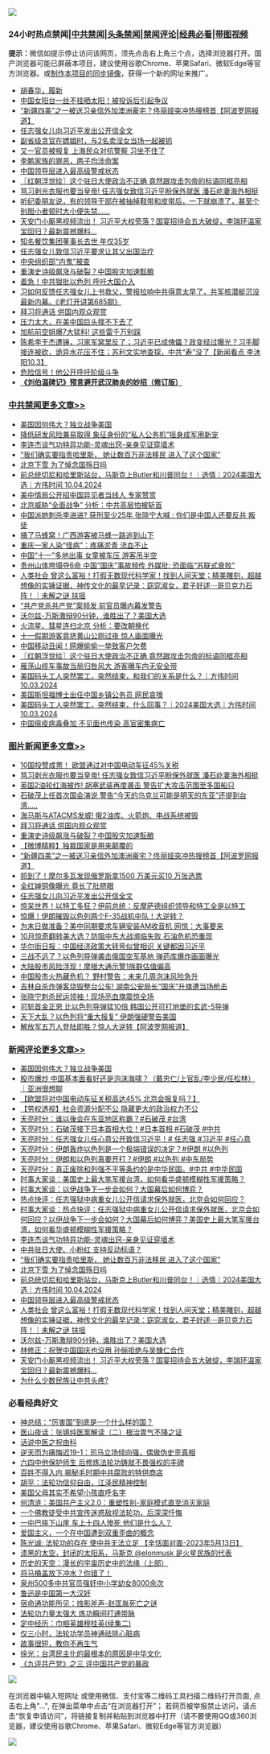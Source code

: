 ![](https://raw.githubusercontent.com/jsvpn/jsproxy/dev/64photo/fqnews-qr.jpg)

<div id="tt">
<h3>24小时热点禁闻|<a href="#%E4%B8%AD%E5%85%B1%E7%A6%81%E9%97%BB%E6%9B%B4%E5%A4%9A%E6%96%87%E7%AB%A0">中共禁闻</a>|<a href="#%E5%9B%BE%E7%89%87%E6%96%B0%E9%97%BB%E6%9B%B4%E5%A4%9A%E6%96%87%E7%AB%A0">头条禁闻</a>|<a href="#%E6%96%B0%E9%97%BB%E8%AF%84%E8%AE%BA%E6%9B%B4%E5%A4%9A%E6%96%87%E7%AB%A0">禁闻评论|<a href="#%E5%BF%85%E7%9C%8B%E7%BB%8F%E5%85%B8%E5%A5%BD%E6%96%87">经典必看</a>|<a href="https://696153.xyz/3" target="_blank">带图视频</a></h3>
<div><b>提示：</b>微信如提示停止访问该网页，须先点击右上角三个点，选择浏览器打开。国产浏览器可能已屏蔽本项目，建议使用谷歌Chrome、苹果Safari、微软Edge等官方浏览器。或<a href="%E5%88%B6%E4%BD%9Cgit%E7%A6%81%E9%97%BB%E9%95%9C%E5%83%8F.md">制作本项目的同步镜像</a>，获得一个新的网址来推广。</div>
<ul>

<li><a href="/baitai/20241004/2097357.md">胡春华，履新</a></li>
<li><a href="/cnnews/20241004/2097370.md">中国女阳台一丝不挂晒太阳！被投诉后引起争议</a></li>
<li><a href="/topimagenews/20241004/2097433.md">“新疆四美”之一被送习亲信外加澳洲豪宅？佟丽娅突冲热搜榜首【阿波罗网报道】</a></li>
<li><a href="/topimagenews/20241004/2097381.md">任志强女儿向习近平发出公开信全文</a></li>
<li><a href="/cnnews/20241004/2097395.md">副省级贪官在嫖娼时，与2名卖淫女当场一起被抓</a></li>
<li><a href="/baitai/20241004/2097511.md">又一官员被报复 上海民众对抗警察 习坐不住了</a></li>
<li><a href="/sohnews/20241004/2097566.md">李鹏家族的罪恶，两子均涉命案</a></li>
<li><a href="/comments/20241004/2097589.md">中国领导层进入最高级警戒状态</a></li>
<li><a href="/cbnews/20241004/2097424.md">〖红朝浮世绘〗这个驻日大使政治不正确 竟然跟攻击包帝的标语同框亮相</a></li>
<li><a href="/topimagenews/20241004/2097556.md">骂习剥光衣服也要当皇帝! 任志强女致信习近平盼保外就医 潘石屹妻海外相挺</a></li>
<li><a href="/baitai/20241004/2097478.md">听纪委朋友说，有的领导干部在被抽掉鞋带和皮带后，一下就崩溃了，甚至个别胆小者顿时大小便失禁……</a></li>
<li><a href="/comments/20241004/2097441.md">天安门小厮黑视频流出！ 习近平大权旁落？国宴招待会五大破绽，李瑞环温家宝回归？最新震撼爆料…</a></li>
<li><a href="/cnnews/20241004/2097471.md">知名餐饮集团董事长去世 年仅35岁</a></li>
<li><a href="/baitai/20241004/2097286.md">任志强女儿致信习近平要求让其父出国治疗</a></li>
<li><a href="/baitai/20241004/2097497.md">中央组织部“内鬼”被查</a></li>
<li><a href="/topimagenews/20241004/2097435.md">重演史诗级飙涨与破裂？中国股灾加速酝酿</a></li>
<li><a href="/cbnews/20241004/2097303.md">着急！中共狠批以色列 呼吁大国介入</a></li>
<li><a href="/sohnews/20241004/2097479.md">习如何反馈任志强女儿上书救父，警报拉响中共得意太早了，共军核潜艇沉没最新内幕。《老灯开讲第685期》</a></li>
<li><a href="/topimagenews/20241004/2097443.md">拜习将通话 供国内观众观赏</a></li>
<li><a href="/cbnews/20241004/2097304.md">压力太大，在美中国巨头撑不下去了</a></li>
<li><a href="/cnnews/20241004/2097312.md">加航前空姐爆7大猛料! 这些雷千万别踩</a></li>
<li><a href="/sohnews/20241004/2097359.md">陈希李干杰遭锤，习家军窝里反了；习近平已成傀儡？政变经过曝光？习手脚接连被砍，诡异水花压不住；苏利文实地查探，中共“寿”没了【新闻看点 李沐阳10.3】</a></li>
<li><a href="/comments/20241004/2097310.md">危险信号！他公开呼吁阶级斗争</a></li>
<li><b><a href="/comments/20200207/1272816.md" target="_blank">《刘伯温碑记》预言避开武汉肺炎的妙招（修订版）</a></b></li>
</ul>
</div>

<div class="catlist">
<h3><a href="/cbnews/" target="_blank">中共禁闻</a><span><a href="/cbnews/" target="_blank" rel="nofollow">更多文章>></a></span></h3>
<ul>
<li><a href="/comments/20241005/2097726.md" target="_blank">美国因何伟大？独立战争美国</a></li>
<li><a href="/cbnews/20241004/2097643.md" target="_blank">降低研发风险兼易取得 象征身份的“私人公务机”摇身成军用新宠</a></li>
<li><a href="/comments/20241004/2097641.md" target="_blank">李连杰谈气功特异功能-灵魂出窍-亲身见证穿墙术</a></li>
<li><a href="/comments/20241004/2097626.md" target="_blank">“我们确实要指责哈里斯， 她让数百万非法移民 进入了这个国家”</a></li>
<li><a href="/comments/20241004/2097625.md" target="_blank">北京下雪 为了悼念国殇日吗</a></li>
<li><a href="/comments/20241004/2097610.md" target="_blank">前总统切尼和哈里斯站台，马斯克上Butler和川普同台！｜选情｜2024美国大选｜方伟时间 10.04.2024</a></li>
<li><a href="/cbnews/20241004/2097573.md" target="_blank">美中情局公开招中国异见者当线人 专家赞赏</a></li>
<li><a href="/cbnews/20241004/2097572.md" target="_blank">北京威胁“全面战争” 分析：中共高层怕被斩首</a></li>
<li><a href="/cbnews/20241004/2097571.md" target="_blank">中国派她刺杀李进进? 获刑至少25年 张晓宁大喊 : 你们是中国人还要反共 叛徒</a></li>
<li><a href="/cbnews/20241004/2097570.md" target="_blank">捅了马蜂窝！广西游客被马蜂一路追到山下</a></li>
<li><a href="/cbnews/20241004/2097569.md" target="_blank">重庆一家人染“怪病”：疼痛淤青 流血不止</a></li>
<li><a href="/cbnews/20241004/2097568.md" target="_blank">中国“十一”多地出事 女童被车压 游客吊半空</a></li>
<li><a href="/cbnews/20241004/2097567.md" target="_blank">贵州山体垮塌夺6命 中国“国庆”事故频传 外媒批: 恐面临“苏联式衰败”</a></li>
<li><a href="/comments/20241004/2097564.md" target="_blank">人类社会 曾这么富裕！打假无数现代科学家！找到人间天堂；精美雕刻，超越想像的实锤证据，神传文化的最早记录：窈窕淑女，君子好逑⋯哥贝克力石阵！｜未解之谜 扶摇</a></li>
<li><a href="/cbnews/20241004/2097557.md" target="_blank">“共产党杀共产党”案频发 前官员曝内幕发警告</a></li>
<li><a href="/comments/20241004/2097546.md" target="_blank">沃尔兹-万斯激辩90分钟，谁胜出了？美国大选</a></li>
<li><a href="/cbnews/20241004/2097466.md" target="_blank">火流星、彗星连扫北京 分析：要改朝换代</a></li>
<li><a href="/cbnews/20241004/2097465.md" target="_blank">十一假期游客竟挤黄山公厕过夜 惊人画面曝光</a></li>
<li><a href="/cbnews/20241004/2097436.md" target="_blank">中国移动丑闻！网爆偷偷一举致客户欠费</a></li>
<li><a href="/cbnews/20241004/2097424.md" target="_blank">〖红朝浮世绘〗这个驻日大使政治不正确 竟然跟攻击包帝的标语同框亮相</a></li>
<li><a href="/cbnews/20241004/2097419.md" target="_blank">雁荡山缆车事故当局归咎风大 游客曝车内无安全带</a></li>
<li><a href="/comments/20241004/2097417.md" target="_blank">美国码头工人突然罢工，突然结束，和我们的关系是什么？｜方伟时间 10.03.2024</a></li>
<li><a href="/cbnews/20241004/2097382.md" target="_blank">美国斯坦福博士出任中国乡镇公务员 网民哀嚎</a></li>
<li><a href="/comments/20241004/2097376.md" target="_blank">美国码头工人突然罢工，突然结束，什么回事？｜2024美国大选｜方伟时间 10.03.2024</a></li>
<li><a href="/cbnews/20241004/2097361.md" target="_blank">中国瘟疫病毒叠加 不见面也传染 高官密集病亡</a></li>

</ul>
</div>
<div class="catlist">
<h3><a href="/topimagenews/" target="_blank">图片新闻</a><span><a href="/topimagenews/" target="_blank" rel="nofollow">更多文章>></a></span></h3>
<ul>
<li><a href="/topimagenews/20241004/2097608.md" target="_blank">10国投赞成票！ 欧盟通过对中国电动车征45%关税</a></li>
<li><a href="/topimagenews/20241004/2097556.md" target="_blank">骂习剥光衣服也要当皇帝! 任志强女致信习近平盼保外就医 潘石屹妻海外相挺</a></li>
<li><a href="/topimagenews/20241004/2097543.md" target="_blank">英国2油轮红海被炸! 胡塞武装再度袭击 警告扩大攻击范围至多国船只</a></li>
<li><a href="/topimagenews/20241004/2097542.md" target="_blank">石破茂上任首次国会演说 警告“今天的乌克兰可能是明天的东亚”还提到台湾&#8230;..</a></li>
<li><a href="/topimagenews/20241004/2097541.md" target="_blank">海马斯与ATACMS发威! 俄2油库、火箭炮、电战系统被毁</a></li>
<li><a href="/topimagenews/20241004/2097443.md" target="_blank">拜习将通话 供国内观众观赏</a></li>
<li><a href="/topimagenews/20241004/2097435.md" target="_blank">重演史诗级飙涨与破裂？中国股灾加速酝酿</a></li>
<li><a href="/topimagenews/20241004/2097434.md" target="_blank">【微博精粹】独裁国家是用来颠覆的</a></li>
<li><a href="/topimagenews/20241004/2097433.md" target="_blank">“新疆四美”之一被送习亲信外加澳洲豪宅？佟丽娅突冲热搜榜首【阿波罗网报道】</a></li>
<li><a href="/topimagenews/20241004/2097432.md" target="_blank">抓到了！摩尔多瓦发现俄罗斯拿1500 万美元买10 万张选票</a></li>
<li><a href="/topimagenews/20241004/2097431.md" target="_blank">全红婵铜像曝光 竟长了肚脐眼</a></li>
<li><a href="/topimagenews/20241004/2097381.md" target="_blank">任志强女儿向习近平发出公开信全文</a></li>
<li><a href="/topimagenews/20241004/2097360.md" target="_blank">惊呆世界！以特工多狂？伊前总统：反摩萨德组织领导和特工全是以特工</a></li>
<li><a href="/topimagenews/20241004/2097274.md" target="_blank">惊爆！伊朗摧毁以色列两个F-35战机中队！大逆转？</a></li>
<li><a href="/topimagenews/20241004/2097249.md" target="_blank">为末日做准备？美中同期要求车辆安装AM收音机 网惊：大事要来</a></li>
<li><a href="/topimagenews/20241003/2097186.md" target="_blank">10月惊奇翻转美大选？防阻中东大战濒临失败 石油危机恐重现</a></li>
<li><a href="/topimagenews/20241003/2097175.md" target="_blank">华尔街日报：中国经济政策大转弯似曾相识 关键都因习近平</a></li>
<li><a href="/topimagenews/20241003/2097174.md" target="_blank">三战不远了？以色列导弹袭击俄国空军基地 弹药库爆炸画面曝光</a></li>
<li><a href="/topimagenews/20241003/2097173.md" target="_blank">大陆股市风险浮现！摩根大通示警1族群估值偏高</a></li>
<li><a href="/topimagenews/20241003/2097148.md" target="_blank">中国股市火热藏危机？ 野村警告：未来几周泡沫风险急升</a></li>
<li><a href="/topimagenews/20241003/2097147.md" target="_blank">吉林自杀炸弹客烧毁整台公车! 湖南公安局长“国庆”升旗遭当场枪击</a></li>
<li><a href="/topimagenews/20241003/2097110.md" target="_blank">张晓宁刺杀民运领袖！现场亮血旗震惊全场</a></li>
<li><a href="/topimagenews/20241003/2097013.md" target="_blank">可斩首金正恩 比以色列导弹猛10倍 韩国公开可打地堡的玄武-5导弹</a></li>
<li><a href="/topimagenews/20241003/2096937.md" target="_blank">天下大乱？以色列将“重大报复” 伊朗强硬警告美国</a></li>
<li><a href="/topimagenews/20241003/2096936.md" target="_blank">解放军五万人登陆即胜？惊人大逆转【阿波罗网报道】</a></li>

</ul>
</div>
<div class="catlist">
<h3><a href="/comments/" target="_blank">新闻评论</a><span><a href="/comments/" target="_blank" rel="nofollow">更多文章>></a></span></h3>
<ul>
<li><a href="/comments/20241005/2097726.md" target="_blank">美国因何伟大？独立战争美国</a></li>
<li><a href="/comments/20241005/2097715.md" target="_blank">股市爆炒 中国基本面看好还是泡沫海啸？（戴忠仁/上官乱/李少民/任松林）｜亚洲很想聊</a></li>
<li><a href="/comments/20241005/2097714.md" target="_blank">【欧盟将对中国电动车征关税高达45% 北京会报复吗？】</a></li>
<li><a href="/comments/20241005/2097695.md" target="_blank">【劳权透视】社会资源分配不公 隐藏更大的政治权力不公</a></li>
<li><a href="/comments/20241005/2097675.md" target="_blank">天亮时分：谁以後会在东亚地区称霸？#石破茂 #台湾</a></li>
<li><a href="/comments/20241005/2097674.md" target="_blank">天亮时分：石破茂接下日本首相大位！#日本首相 #石破茂 #中共</a></li>
<li><a href="/comments/20241005/2097673.md" target="_blank">天亮时分：任志强女儿任心意公开致信习近平！# 任志强 #习近平 #任心意</a></li>
<li><a href="/comments/20241004/2097659.md" target="_blank">天亮时分：伊朗轰炸以色列是一个极端错误的决定？#伊朗 #以色列</a></li>
<li><a href="/comments/20241004/2097658.md" target="_blank">天亮时分：伊朗和以色列真要开打？#伊朗 #以色列 #中东局势</a></li>
<li><a href="/comments/20241004/2097657.md" target="_blank">天亮时分：真正废除和列强不平等条约的是中华民国。#中共 #中华民国</a></li>
<li><a href="/comments/20241004/2097653.md" target="_blank">时事大家谈：美国史上最大笔军援台湾，如何看华盛顿模糊性军援策略？</a></li>
<li><a href="/comments/20241004/2097652.md" target="_blank">时事大家谈：以伊战争下一步会如何？大国幕后如何博弈？</a></li>
<li><a href="/comments/20241004/2097651.md" target="_blank">热点快评：任志强狱中病重女儿公开信请求保外就医，北京会如何回应？</a></li>
<li><a href="/comments/20241004/2097650.md" target="_blank">时事大家谈：热点快评：任志强狱中病重女儿公开信请求保外就医，北京会如何回应？以伊战争下一步会如何？大国幕后如何博弈？美国史上最大笔军援台湾，如何看华盛顿模糊性军援策略？</a></li>
<li><a href="/comments/20241004/2097641.md" target="_blank">李连杰谈气功特异功能-灵魂出窍-亲身见证穿墙术</a></li>
<li><a href="/comments/20241004/2097640.md" target="_blank">中共驻日大使、小粉红 支持反动标语？</a></li>
<li><a href="/comments/20241004/2097626.md" target="_blank">“我们确实要指责哈里斯， 她让数百万非法移民 进入了这个国家”</a></li>
<li><a href="/comments/20241004/2097625.md" target="_blank">北京下雪 为了悼念国殇日吗</a></li>
<li><a href="/comments/20241004/2097610.md" target="_blank">前总统切尼和哈里斯站台，马斯克上Butler和川普同台！｜选情｜2024美国大选｜方伟时间 10.04.2024</a></li>
<li><a href="/comments/20241004/2097589.md" target="_blank">中国领导层进入最高级警戒状态</a></li>
<li><a href="/comments/20241004/2097564.md" target="_blank">人类社会 曾这么富裕！打假无数现代科学家！找到人间天堂；精美雕刻，超越想像的实锤证据，神传文化的最早记录：窈窕淑女，君子好逑⋯哥贝克力石阵！｜未解之谜 扶摇</a></li>
<li><a href="/comments/20241004/2097546.md" target="_blank">沃尔兹-万斯激辩90分钟，谁胜出了？美国大选</a></li>
<li><a href="/comments/20241004/2097454.md" target="_blank">林修正：祝贺中国国庆也没用 孙俪拒绝与吴慷仁合作</a></li>
<li><a href="/comments/20241004/2097441.md" target="_blank">天安门小厮黑视频流出！ 习近平大权旁落？国宴招待会五大破绽，李瑞环温家宝回归？最新震撼爆料…</a></li>
<li><a href="/comments/20241004/2097437.md" target="_blank">为什么少数民族让中共头疼?</a></li>

</ul>
</div>

<div class="catlist">
<h3>必看经典好文</h3>
<ul>
<li><a href="/comments/20211016/1639471.md" target="_blank">神总结：“厉害国”到底是一个什么样的国？</a></li>
<li><a href="/comments/20231220/1976683.md" target="_blank">医山夜话：张锡纯医案解读（二）根治胃气不降之证</a></li>
<li><a href="/cbnews/20231208/1971389.md" target="_blank">话说中医之祝由科</a></li>
<li><a href="/tculture/20190304/1091072.md" target="_blank">逆天而为痛悔迟19-1：司马立场倾向强，偶做伪史歪真相</a></li>
<li><a href="/comments/20200926/1403542.md" target="_blank">六四中他保护师生 后修炼法轮功铸就不畏强权的丰碑</a></li>
<li><a href="/lifebaike/20200711/1358994.md" target="_blank">百姓不得入内 揭秘毛时期中共腐败的特供商店</a></li>
<li><a href="/comments/20190219/1082706.md" target="_blank">胡平：法轮功信仰自由，江泽民精神控制</a></li>
<li><a href="/comments/20240123/1991594.md" target="_blank">美国父母其实不希望小孩直呼名字</a></li>
<li><a href="/comments/20230919/1935739.md" target="_blank">何清涟：美国共产主义2.0：重塑性别-家庭模式直至消灭家庭</a></li>
<li><a href="/bannedvideo/20210124/1473946.md" target="_blank">一个佛教徒受中共宣传迷惑敌视法轮功，后深深忏悔</a></li>
<li><a href="/cbnews/20200611/1343057.md" target="_blank">一中巴摔下山崖 车上十四人惨死 他们是什么人？</a></li>
<li><a href="/comments/20210802/1598599.md" target="_blank">爱国主义，一个在中国遭到双重歪曲的概念</a></li>
<li><a href="/comments/20230513/1884082.md" target="_blank">陈光诚: 法轮功的存在 使中共无法立足 【辛恬面对面-2023年5月13日】</a></li>
<li><a href="/cbnews/20211017/1639766.md" target="_blank">漆黑的太空，封闭的太阳系，马斯克 @elonmusk 是火星民族的代表</a></li>
<li><a href="/tculture/20121025/73065.md" target="_blank">历史的天空：漫长的宇宙历史中的法缘（上部）</a></li>
<li><a href="/cnnews/20230303/1855390.md" target="_blank">将马桶盖放下冲水？你错了！</a></li>
<li><a href="/comments/20200704/783272.md" target="_blank">泉州500多中共官员强奸中小学幼女8000余次</a></li>
<li><a href="/cnnews/20210213/1486568.md" target="_blank">鲁迅是中国第一大汉奸</a></li>
<li><a href="/tculture/20151001/455916.md" target="_blank">宿命通功能所见：烛影斧声-赵匡胤死亡之谜</a></li>
<li><a href="/cbnews/20200816/1381005.md" target="_blank">法轮功力量太强大 炼功瞬间打通带脉</a></li>
<li><a href="/tculture/20161102/608445.md" target="_blank">定中经历：巾帼英雄穆桂英(续集二)</a></li>
<li><a href="/health/20170626/780270.md" target="_blank">仅三小时，法轮功学员神通祛除心脏病</a></li>
<li><a href="/funmedia/20210802/1598610.md" target="_blank">故事很短，教你不再生气</a></li>
<li><a href="/cbnews/20220205/1688152.md" target="_blank">徐光：台湾民主化的最根本的原因是中华文化</a></li>
<li><a href="/bookonline/20131116/201054.md" target="_blank">《九评共产党》之三 评中国共产党的暴政</a></li>

</ul>
</div>

![](https://raw.githubusercontent.com/jsvpn/jsproxy/dev/64photo/fqnews-qr.jpg)

在浏览器中输入短网址 或使用微信、支付宝等二维码工具扫描二维码打开页面, 点击右上角"...", 在弹出菜单中点击“在浏览器打开”； 若网页被举报禁止访问，请点击“恢复申请访问”，将链接复制并粘贴到浏览器中打开（请不要使用QQ或360浏览器，建议使用谷歌Chrome、苹果Safari、微软Edge等官方浏览器）

![](https://raw.githubusercontent.com/jsvpn/jsproxy/dev/64photo/wx.jpg)
